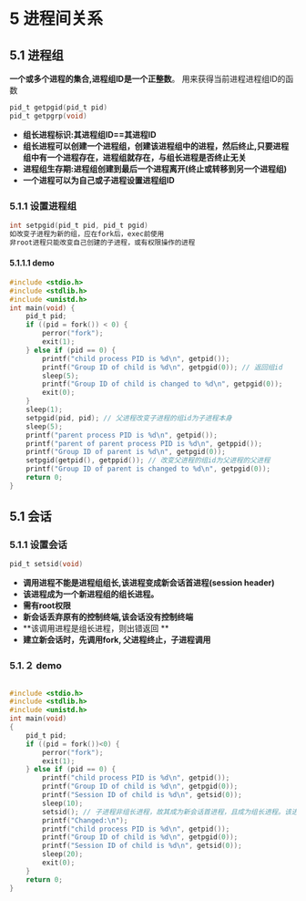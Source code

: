 # 5 进程间关系

## 5.1 进程组

**一个或多个进程的集合,进程组ID是一个正整数**。 用来获得当前进程进程组ID的函数

```c
pid_t getpgid(pid_t pid)
pid_t getpgrp(void)
```

- **组长进程标识:其进程组ID==其进程ID**
- **组长进程可以创建一个进程组，创建该进程组中的进程，然后终止,只要进程组中有一个进程存在，进程组就存在，与组长进程是否终止无关**
- **进程组生存期:进程组创建到最后一个进程离开(终止或转移到另一个进程组)**
- **一个进程可以为自己或子进程设置进程组ID**

### 5.1.1 设置进程组

```c
int setpgid(pid_t pid, pid_t pgid)
如改变子进程为新的组，应在fork后，exec前使用
非root进程只能改变自己创建的子进程，或有权限操作的进程
```

#### 5.1.1.1 demo

```c
#include <stdio.h>
#include <stdlib.h>
#include <unistd.h>
int main(void) {
    pid_t pid;
    if ((pid = fork()) < 0) {
        perror("fork");
        exit(1);
    } else if (pid == 0) {
        printf("child process PID is %d\n", getpid());
        printf("Group ID of child is %d\n", getpgid(0)); // 返回组id
        sleep(5);
        printf("Group ID of child is changed to %d\n", getpgid(0));
        exit(0);
    }
    sleep(1);
    setpgid(pid, pid); // 父进程改变子进程的组id为子进程本身
    sleep(5);
    printf("parent process PID is %d\n", getpid());
    printf("parent of parent process PID is %d\n", getppid());
    printf("Group ID of parent is %d\n", getpgid(0));
    setpgid(getpid(), getppid()); // 改变父进程的组id为父进程的父进程
    printf("Group ID of parent is changed to %d\n", getpgid(0));
    return 0;
}
```



## 5.1 会话

### 5.1.1 设置会话

```c
pid_t setsid(void)
```

- **调用进程不能是进程组组长,该进程变成新会话首进程(session header)** 
- **该进程成为一个新进程组的组长进程。** 
- **需有root权限** 
- **新会话丢弃原有的控制终端,该会话没有控制终端** 
- **该调用进程是组长进程，则出错返回 **
- **建立新会话时，先调用fork, 父进程终止，子进程调用**


### 5.1.２ demo

```c

#include <stdio.h>
#include <stdlib.h>
#include <unistd.h>
int main(void)
{
    pid_t pid;
    if ((pid = fork())<0) {
        perror("fork");
        exit(1);
    } else if (pid == 0) {
        printf("child process PID is %d\n", getpid());
        printf("Group ID of child is %d\n", getpgid(0));
        printf("Session ID of child is %d\n", getsid(0));
        sleep(10);
        setsid(); // 子进程非组长进程，故其成为新会话首进程，且成为组长进程。该进程组id即为会话进程
        printf("Changed:\n");
        printf("child process PID is %d\n", getpid());
        printf("Group ID of child is %d\n", getpgid(0));
        printf("Session ID of child is %d\n", getsid(0));
        sleep(20);
        exit(0);
    }
    return 0;
}

```









